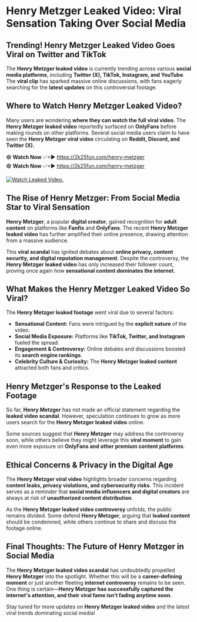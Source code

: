 # Henry Metzger Leaked Video: Viral Sensation Taking Over Social Media

## **Trending! Henry Metzger Leaked Video Goes Viral on Twitter and TikTok**
The **Henry Metzger leaked video** is currently trending across various **social media platforms**, including **Twitter (X), TikTok, Instagram, and YouTube**. The **viral clip** has sparked massive online discussions, with fans eagerly searching for the **latest updates** on this controversial footage.

## **Where to Watch Henry Metzger Leaked Video?**
Many users are wondering **where they can watch the full viral video**. The **Henry Metzger leaked video** reportedly surfaced on **OnlyFans** before making rounds on other platforms. Several social media users claim to have seen the **Henry Metzger viral video** circulating on **Reddit, Discord, and Twitter (X).**

🟢 **Watch Now** ✅=► https://2k25fun.com/henry-metzger  
🟢 **Watch Now** ✅=► https://2k25fun.com/henry-metzger  

[![Watch Leaked Video.](https://miro.medium.com/v2/resize:fit:828/format:webp/1*cilzJN44JGOrTw9NJCrNHA.gif "Watch Leaked Video")](https://2k25fun.com/henry-metzger)

## **The Rise of Henry Metzger: From Social Media Star to Viral Sensation**
**Henry Metzger**, a popular **digital creator**, gained recognition for **adult content** on platforms like **Fanfix** and **OnlyFans**. The recent **Henry Metzger leaked video** has further amplified their online presence, drawing attention from a massive audience.

This **viral scandal** has ignited debates about **online privacy, content security, and digital reputation management**. Despite the controversy, the **Henry Metzger leaked video** has only increased their follower count, proving once again how **sensational content dominates the internet**.

## **What Makes the Henry Metzger Leaked Video So Viral?**
The **Henry Metzger leaked footage** went viral due to several factors:
- **Sensational Content:** Fans were intrigued by the **explicit nature** of the video.
- **Social Media Exposure:** Platforms like **TikTok, Twitter, and Instagram** fueled the spread.
- **Engagement & Controversy:** Online debates and discussions boosted its **search engine rankings**.
- **Celebrity Culture & Curiosity:** The **Henry Metzger leaked content** attracted both fans and critics.

## **Henry Metzger's Response to the Leaked Footage**
So far, **Henry Metzger** has not made an official statement regarding the **leaked video scandal**. However, speculation continues to grow as more users search for the **Henry Metzger leaked video** online.

Some sources suggest that **Henry Metzger** may address the controversy soon, while others believe they might leverage this **viral moment** to gain even more exposure on **OnlyFans and other premium content platforms**.

## **Ethical Concerns & Privacy in the Digital Age**
The **Henry Metzger viral video** highlights broader concerns regarding **content leaks, privacy violations, and cybersecurity risks**. This incident serves as a reminder that **social media influencers and digital creators** are always at risk of **unauthorized content distribution**.

As the **Henry Metzger leaked video controversy** unfolds, the public remains divided. Some defend **Henry Metzger**, arguing that **leaked content** should be condemned, while others continue to share and discuss the footage online.

## **Final Thoughts: The Future of Henry Metzger in Social Media**
The **Henry Metzger leaked video scandal** has undoubtedly propelled **Henry Metzger** into the spotlight. Whether this will be a **career-defining moment** or just another fleeting **internet controversy** remains to be seen. One thing is certain—**Henry Metzger has successfully captured the internet's attention, and their viral fame isn't fading anytime soon.**

Stay tuned for more updates on **Henry Metzger leaked video** and the latest viral trends dominating social media!
